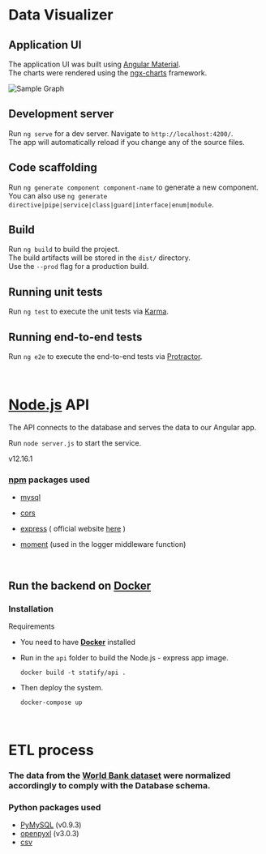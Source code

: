 # Data Visualizer

## Application UI

The application UI was built using [Angular Material](https://material.angular.io/guide/getting-started). <br>
The charts were rendered using the [ngx-charts](https://github.com/swimlane/ngx-charts) framework. <br>

![Sample Graph](https://github.com/AlexandrosAlexiou/Statify/blob/master/src/assets/sample-graph.png)

## Development server

Run `ng serve` for a dev server. Navigate to `http://localhost:4200/`.<br/> The app will automatically reload if you change any of the source files.

## Code scaffolding

Run `ng generate component component-name` to generate a new component. <br> You can also use `ng generate directive|pipe|service|class|guard|interface|enum|module`.

## Build

Run `ng build` to build the project. <br> The build artifacts will be stored in the `dist/` directory. <br> Use the `--prod` flag for a production build.

## Running unit tests

Run `ng test` to execute the unit tests via [Karma](https://karma-runner.github.io).

## Running end-to-end tests

Run `ng e2e` to execute the end-to-end tests via [Protractor](http://www.protractortest.org/).

<br/>


# [Node.js](https://nodejs.org/en/download/) API

The API connects to the database and serves the data to our Angular app. <br>

Run `node server.js` to start the service. <br>

v12.16.1
### [npm](https://www.npmjs.com/) packages used
- [mysql](https://www.npmjs.com/package/mysql)

- [cors](https://www.npmjs.com/package/cors)

- [express](https://www.npmjs.com/package/express) ( official website [here](https://expressjs.com/) )

- [moment](https://momentjs.com) (used in the logger middleware function)

<br>

## Run the backend on [Docker](https://www.docker.com)

### Installation
Requirements
- You need to have [**Docker**](https://www.docker.com/get-started) installed

- Run in the `api` folder to build the Node.js - express app image.
    ~~~~
    docker build -t statify/api .
    ~~~~

- Then deploy the system.
    ~~~~
    docker-compose up
    ~~~~

<br>

# ETL process

### The data from the [World Bank dataset](https://data.worldbank.org/country) were normalized accordingly to comply with the Database schema.


### Python packages used

- [PyMySQL](https://pypi.org/project/PyMySQL/) (v0.9.3)
- [openpyxl](https://pypi.org/project/openpyxl/) (v3.0.3)
- [csv](https://docs.python.org/3/library/csv.html)
